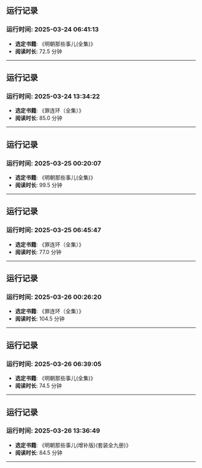 ## 运行记录
### 运行时间: 2025-03-24 06:41:13
- **选定书籍**: 《明朝那些事儿(全集)》
- **阅读时长**: 72.5 分钟
------------------------------
## 运行记录
### 运行时间: 2025-03-24 13:34:22
- **选定书籍**: 《罪连环（全集）》
- **阅读时长**: 85.0 分钟
------------------------------
## 运行记录
### 运行时间: 2025-03-25 00:20:07
- **选定书籍**: 《明朝那些事儿(全集)》
- **阅读时长**: 99.5 分钟
------------------------------
## 运行记录
### 运行时间: 2025-03-25 06:45:47
- **选定书籍**: 《罪连环（全集）》
- **阅读时长**: 77.0 分钟
------------------------------
## 运行记录
### 运行时间: 2025-03-26 00:26:20
- **选定书籍**: 《罪连环（全集）》
- **阅读时长**: 104.5 分钟
------------------------------
## 运行记录
### 运行时间: 2025-03-26 06:39:05
- **选定书籍**: 《明朝那些事儿(全集)》
- **阅读时长**: 74.5 分钟
------------------------------
## 运行记录
### 运行时间: 2025-03-26 13:36:49
- **选定书籍**: 《明朝那些事儿(增补版)(套装全九册)》
- **阅读时长**: 84.5 分钟
------------------------------
